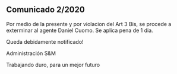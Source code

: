 ## Comunicado 2/2020

Por medio de la presente y por violacion del Art 3 Bis, se procede a exterminar al agente Daniel Cuomo⁩. Se aplica pena de 1 dia. 

Queda debidamente notificado!

Administración S&M

Trabajando duro, para un mejor futuro
